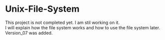 # Unix-File-System
This project is not completed yet. I am stil working on it. <br/> 
I will explain how the file system works and how to use the file system later. <br/>
Version_07 was added.
